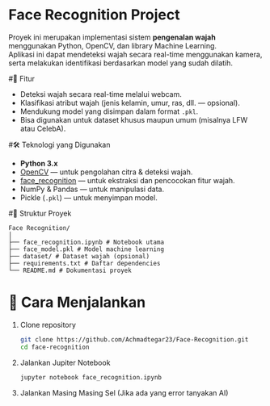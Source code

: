 # Face Recognition Project

Proyek ini merupakan implementasi sistem **pengenalan wajah** menggunakan Python, OpenCV, dan library Machine Learning.  
Aplikasi ini dapat mendeteksi wajah secara real-time menggunakan kamera, serta melakukan identifikasi berdasarkan model yang sudah dilatih.

#📌 Fitur
- Deteksi wajah secara real-time melalui webcam.
- Klasifikasi atribut wajah (jenis kelamin, umur, ras, dll. — opsional).
- Mendukung model yang disimpan dalam format `.pkl`.
- Bisa digunakan untuk dataset khusus maupun umum (misalnya LFW atau CelebA).

#🛠 Teknologi yang Digunakan
- **Python 3.x**
- [OpenCV](https://opencv.org/) — untuk pengolahan citra & deteksi wajah.
- [face_recognition](https://github.com/ageitgey/face_recognition) — untuk ekstraksi dan pencocokan fitur wajah.
- NumPy & Pandas — untuk manipulasi data.
- Pickle (`.pkl`) — untuk menyimpan model.

#📂 Struktur Proyek
```
Face Recognition/
│
├── face_recognition.ipynb # Notebook utama
├── face_model.pkl # Model machine learning
├── dataset/ # Dataset wajah (opsional)
├── requirements.txt # Daftar dependencies
└── README.md # Dokumentasi proyek
```

# 🚀 Cara Menjalankan
1. Clone repository
   ```bash
   git clone https://github.com/Achmadtegar23/Face-Recognition.git
   cd face-recognition
2. Jalankan Jupiter Notebook
   ```bash
   jupyter notebook face_recognition.ipynb
3. Jalankan Masing Masing Sel (Jika ada yang error tanyakan AI)




